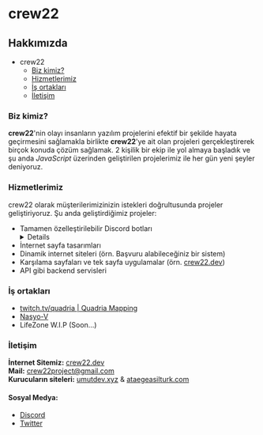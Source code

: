 # crew22

## Hakkımızda

- crew22
  - [Biz kimiz?](#biz-kimiz)
  <!-- - [Aktif projelerimiz](#active-projects)
  - [Geçmiş projelerimiz](#inactive-projects) -->
  - [Hizmetlerimiz](#hizmetlerimiz)
  - [İş ortakları](#iş-ortakları)
  - [İletişim](#iletişim)

### Biz kimiz?

**crew22**'nin olayı insanların yazılım projelerini efektif bir şekilde hayata geçirmesini sağlamakla birlikte **crew22**'ye ait olan projeleri gerçekleştirerek birçok konuda çözüm sağlamak. 2 kişilik bir ekip ile yol almaya başladık ve şu anda *JavaScript* üzerinden geliştirilen projelerimiz ile her gün yeni şeyler deniyoruz.

<!-- ### Aktif projelerimiz {#active-projects}

Boş

### Geçmiş projelerimiz

Boş -->

### Hizmetlerimiz
crew22 olarak müşterilerimizinizin istekleri doğrultusunda projeler geliştiriyoruz. Şu anda geliştirdiğimiz projeler:

- Tamamen özelleştirilebilir Discord botları <details>
    <ul>
      <li> Bot tarafından gönderilen mesajlar </li>
      <li> Hoşgeldin mesajı ve otomatik rol</li>
      <li> Sunucuya katılan kullanıcı için güvenlik kontrolü</li>
      <li> Log sistemi</li>
      <li> Detaylı log</li>
      <li> Küfür ve link engelleme</li>
      <li> Uyarı sistemi</li>
      <li> FiveM sunucuları için kayıt sistemi (Topluluk sunucularınıza uyarlanabilir)</li>
      <li> Moderasyon komutları (sustur, yasakla vb.)</li>
      <li> Seviye ve seviyeye göre rol verme (Yakında)</li>
      <li> + Özel istek üzerine özel planlanmış sistemler</li>
    </ul>
  </details>
- İnternet sayfa tasarımları
- Dinamik internet siteleri (örn. Başvuru alabileceğiniz bir sistem)
- Karşılama sayfaları ve tek sayfa uygulamalar (örn. [crew22.dev](https://crew22.dev))
- API gibi backend servisleri

### İş ortakları

- [twitch.tv/quadria | Quadria Mapping](https://discord.gg/pH25AAJD)
- [Nasyo-V](https://discord.gg/NsNqYpVY)
- LifeZone W.I.P (Soon...)

### İletişim

**İnternet Sitemiz:** [crew22.dev](https://crew22.dev) <br>
**Mail:** [crew22project@gmail.com](mailto:crew22project@gmail.com) <br>
**Kurucuların siteleri:** [umutdev.xyz](https://umutdev.xyz) & [ataegeasilturk.com](https://ataegeasilturk.com)
#### Sosyal Medya:
  - [Discord](https://discord.gg/uqWF7kUQft)
  - [Twitter](https://twitter.com/crew22dev)
